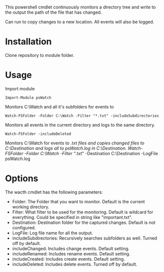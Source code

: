 This powershell cmdlet continuously monitors a directory tree and write to the output the path of the file that has changed.

Can run to copy changes to a new location. All events will also be logged.

Installation
============

Clone repository to module folder. 


Usage
=====

Import module

    Import-Module psWatch

	
Monitors C:\Watch and all it's subfolders for events to

    Watch-FSFolder -Folder C:\Watch -Filter "*.txt" -includeSubdirectories


Monitors all events in the current directory and logs to the same directory.
	
    Watch-FSFolder -includeDeleted


Monitors C:\Watch for events to *.txt files and copies changed files to C:\Destination and logs all to psWatch.log in C:\Destination.
    Watch-FSFolder -Folder C:\Watch -Filter "*.txt" -Destination C:\Destination -LogFile psWatch.log


Options
=======

The wacth cmdlet has the following parameters:

  * Folder: The Folder that you want to monitor. Default is the current working directory.
  * Filter: What filter to be used for the monitoring. Default is wildcard for everything. Could be specified in string like "important.txt".
  * Destination: Destination folder for the captured changes. Default is not configured.
  * LogFile: Log file name for all the output.
  * includeSubdirectories: Recursively searches subfolders as well. Turned off by default.
  * includeChanged: Includes change events. Default setting.
  * includeRenamed: Includes rename events. Default setting.
  * includeCreated: Includes create events. Default setting.
  * includeDeleted: Includes delete events. Turned off by default.